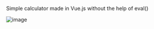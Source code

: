 Simple calculator made in Vue.js without the help of eval()

![image](https://user-images.githubusercontent.com/30470175/111443571-6cac4380-8759-11eb-9400-c193ead8435d.png)
